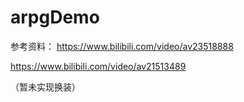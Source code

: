# arpgDemo


参考资料：
https://www.bilibili.com/video/av23518888

https://www.bilibili.com/video/av21513489

（暂未实现换装）

